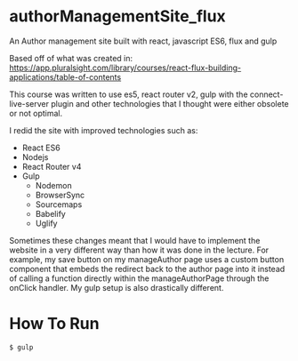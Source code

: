# authorManagementSite_flux

An Author management site built with react, javascript ES6, flux and gulp

Based off of what was created in:
https://app.pluralsight.com/library/courses/react-flux-building-applications/table-of-contents

This course was written to use es5, react router v2, gulp with the connect-live-server plugin and other technologies 
that I thought were either obsolete or not optimal.

I redid the site with improved technologies such as:


- React ES6
- Nodejs
- React Router v4
- Gulp
    - Nodemon
    - BrowserSync
    - Sourcemaps
    - Babelify
    - Uglify
    
Sometimes these changes meant that I would have to implement the website in a very different
way than how it was done in the lecture. For example, my save button on my manageAuthor page
uses a custom button component that embeds the redirect back to the author page into it instead 
of calling a function directly within the manageAuthorPage through the onClick handler. My gulp
setup is also drastically different. 

# How To Run

`$ gulp`


